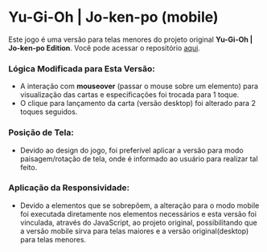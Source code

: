 # Yu-Gi-Oh | Jo-ken-po (mobile)

Este jogo é uma versão para telas menores do projeto original **Yu-Gi-Oh | Jo-ken-po Edition**. Você pode acessar o repositório [aqui](https://github.com/Lay7Oak/yu_gi_oh_JS).

### Lógica Modificada para Esta Versão:

- A interação com **mouseover** (passar o mouse sobre um elemento) para visualização das cartas e especificações foi trocada para 1 toque.
- O clique para lançamento da carta (versão desktop) foi alterado para 2 toques seguidos.

### Posição de Tela:

- Devido ao design do jogo, foi preferível aplicar a versão para modo paisagem/rotação de tela, onde é informado ao usuário para realizar tal feito.

### Aplicação da Responsividade: 

- Devido a elementos que se sobrepõem, a alteração para o modo mobile foi executada diretamente nos elementos necessários e esta versão foi vinculada, através do JavaScript, ao projeto original, possibilitando que a versão mobile sirva para telas maiores e a versão original(desktop) para telas menores.

